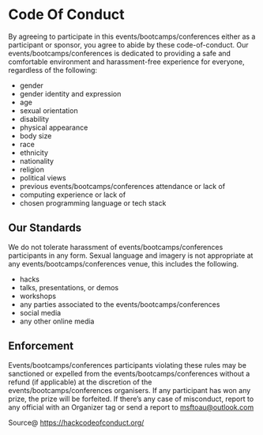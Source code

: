 # Code Of Conduct

By agreeing to participate in this events/bootcamps/conferences either as a participant or sponsor, you agree to abide by these code-of-conduct. Our events/bootcamps/conferences is dedicated to providing a safe and comfortable environment and harassment-free experience for everyone, regardless of the following:

- gender
- gender identity and expression
- age
- sexual orientation
- disability
- physical appearance
- body size
- race
- ethnicity
- nationality
- religion
- political views
- previous events/bootcamps/conferences attendance or lack of
- computing experience or lack of
- chosen programming language or tech stack

## Our Standards

We do not tolerate harassment of events/bootcamps/conferences participants in any form. Sexual language and imagery is not appropriate at any events/bootcamps/conferences venue, this includes the following.
- hacks
- talks, presentations, or demos
- workshops
- any parties associated to the events/bootcamps/conferences
- social media
- any other online media

## Enforcement

Events/bootcamps/conferences participants violating these rules may be sanctioned or expelled from the events/bootcamps/conferences without a refund (if applicable) at the discretion of the events/bootcamps/conferences organisers. If any participant has won any prize, the prize will be forfeited. If there’s any case of misconduct, report to any official with an Organizer tag or send a report to msftoau@outlook.com

Source@ https://hackcodeofconduct.org/
